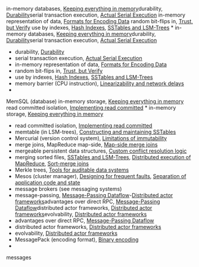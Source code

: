 in-memory databases, [Keeping everything in memory](ch03.html#idm140605778003552)durability, [Durability](ch07.html#idm140605774777376)serial transaction execution, [Actual Serial Execution](ch07.html#idm140605761624240)
in-memory representation of data, [Formats for Encoding Data](ch04.html#idm140605777491760)
random bit-flips in, [Trust, but Verify](ch12.html#idm140605754973824)
use by indexes, [Hash Indexes](ch03.html#idm140605779412352), [SSTables and LSM-Trees](ch03.html#idm140605778359184) * in-memory databases, [Keeping everything in memory](ch03.html#idm140605778003552)durability, [Durability](ch07.html#idm140605774777376)serial transaction execution, [Actual Serial Execution](ch07.html#idm140605761624240)
* durability, [Durability](ch07.html#idm140605774777376)
* serial transaction execution, [Actual Serial Execution](ch07.html#idm140605761624240)
* in-memory representation of data, [Formats for Encoding Data](ch04.html#idm140605777491760)
* random bit-flips in, [Trust, but Verify](ch12.html#idm140605754973824)
* use by indexes, [Hash Indexes](ch03.html#idm140605779412352), [SSTables and LSM-Trees](ch03.html#idm140605778359184)
* memory barrier (CPU instruction), [Linearizability and network delays](ch09.html#idm140605759724960)
* 
MemSQL (database) in-memory storage, [Keeping everything in memory](ch03.html#idm140605777992672)
read committed isolation, [Implementing read committed](ch07.html#idm140605774519920) * in-memory storage, [Keeping everything in memory](ch03.html#idm140605777992672)
* read committed isolation, [Implementing read committed](ch07.html#idm140605774519920)
* memtable (in LSM-trees), [Constructing and maintaining SSTables](ch03.html#idm140605778340416)
* Mercurial (version control system), [Limitations of immutability](ch11.html#idm140605756699936)
* merge joins, MapReduce map-side, [Map-side merge joins](ch10.html#idm140605757942544)
* mergeable persistent data structures, [Custom conflict resolution logic](ch05.html#idm140605775893632)
* merging sorted files, [SSTables and LSM-Trees](ch03.html#idm140605778365248), [Distributed execution of MapReduce](ch10.html#idm140605758155712), [Sort-merge joins](ch10.html#idm140605758059984)
* Merkle trees, [Tools for auditable data systems](ch12.html#idm140605754861088)
* Mesos (cluster manager), [Designing for frequent faults](ch10.html#idm140605757709920), [Separation of application code and state](ch12.html#idm140605755644480)
* message brokers (see messaging systems)
* message-passing, [Message-Passing Dataflow](ch04.html#ix_messagedata)-[Distributed actor frameworks](ch04.html#idm140605776566576)advantages over direct RPC, [Message-Passing Dataflow](ch04.html#idm140605776634384)distributed actor frameworks, [Distributed actor frameworks](ch04.html#idm140605776603344)evolvability, [Distributed actor frameworks](ch04.html#idm140605776588416)
* advantages over direct RPC, [Message-Passing Dataflow](ch04.html#idm140605776634384)
* distributed actor frameworks, [Distributed actor frameworks](ch04.html#idm140605776603344)
* evolvability, [Distributed actor frameworks](ch04.html#idm140605776588416)
* MessagePack (encoding format), [Binary encoding](ch04.html#idm140605777378320)
* 
messages